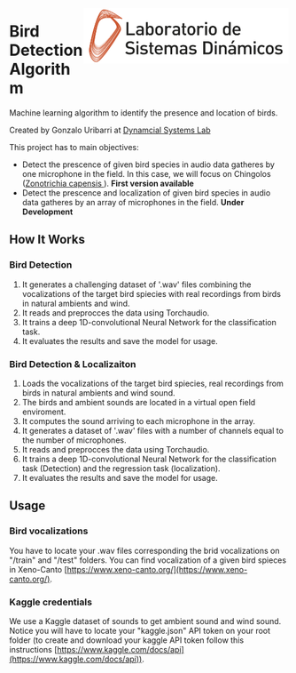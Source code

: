 <img src="https://github.com/gon-uri/bird_detection/blob/main/img/LogoLSD.png" align="right"
     alt="LSD logo" width="370" height="100">
     
# Bird Detection Algorithm

Machine learning algorithm to identify the presence and location of birds.

Created by Gonzalo Uribarri at [Dynamcial Systems Lab](http://www.lsd.df.uba.ar/research/)

This project has to main objectives:
* Detect the prescence of given bird species in audio data gatheres by one microphone in the field. In this case, we will focus on Chingolos ([Zonotrichia capensis ](https://es.wikipedia.org/wiki/Zonotrichia_capensis)). **First version available**
* Detect the prescence and localization of given bird species in audio data gatheres by an array of microphones in the field. **Under Development**

## How It Works

### Bird Detection
1. It generates a challenging dataset of '.wav' files combining the vocalizations of the target bird spiecies with real recordings from birds in natural ambients and wind.
2. It reads and preprocces the data using Torchaudio.
3. It trains a deep 1D-convolutional Neural Network for the classification task.
4. It evaluates the results and save the model for usage.

### Bird Detection & Localizaiton
1. Loads the vocalizations of the target bird spiecies, real recordings from birds in natural ambients and wind sound.
2. The birds and ambient sounds are located in a virtual open field enviroment.
3. It computes the sound arriving to each microphone in the array.
4. It generates a dataset of '.wav' files with a number of channels equal to the number of microphones.
6. It reads and preprocces the data using Torchaudio.
7. It trains a deep 1D-convolutional Neural Network for the classification task (Detection) and the regression task (localization).
8. It evaluates the results and save the model for usage.

## Usage

### Bird vocalizations
You have to locate your .wav files corresponding the brid vocalizations on "/train" and "/test" folders. You can find vocalization of a given bird spieces in Xeno-Canto [https://www.xeno-canto.org/](https://www.xeno-canto.org/).

### Kaggle credentials
We use a Kaggle dataset of sounds to get ambient sound and wind sound. Notice you will have to locate your "kaggle.json" API token on your root folder (to create and download your kaggle API token follow this instructions [https://www.kaggle.com/docs/api](https://www.kaggle.com/docs/api)).
